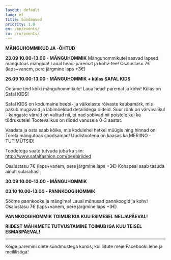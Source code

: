 ```yaml
---
layout: default
lang: et
title: Sündmused
priority: 1.0
en: /en/events/
ru: /ru/events/
---
```


**MÄNGUHOMMIKUD JA -ÕHTUD**

**23.09 10.00-13.00 - MÄNGUHOMMIK**
Mänguhommikutel saavad lapsed mängutoas mängida! Laual head-paremat ja kohv-tee!
Osalustasu 7€ (laps+vanem, pere järgmine laps +3€)

**26.09 10.00-13.00 - MÄNGUHOMMIK + külas SAFAL KIDS**

Ootame teid kõiki mänguhommikule! Laua head-paremat ja kohv!
Külas on Safal KIDS! 

Safal KIDS on kodumaine beebi- ja väikelaste rõivaste kaubamärk, mis pakub mugavaid ja läbimõeldud detailidega riideid.
Suur rõhk on värvivalikul - kangaste värvid on valitud nii, et nad sobivad nii poistele kui ka tüdrukutele!
Tootevalikus on riided vanusele 0-3 aastat.

Vaadata ja osta saab kõike, mis kodulehel hetkel müügis ning hinnad on Torela mängutoas soodsamad! Uudistootena on kaasas ka MERIINO -TUTIMÜTSID!

Toodetega saate tutvuda juba ka siin: http://www.safalfashion.com/beebiriided

Osalustasu 7€ (laps+vanem, pere järgmine laps +3€)
Kohapeal saab tasuda ainult sularahas!

**30.09 10.00-13.00 - MÄNGUHOMMIK**

**03.10 10.00-13.00 - PANNKOOGIHOMMIK**

Sööme pannkooke ja mängime! Laual mõnusad pannkoogid ja kohv!
Osalustasu 7€ (laps+vanem, pere järgmine laps +3€)


**PANNKOOGIHOMMIK TOIMUB IGA KUU ESIMESEL NELJAPÄEVAL!**

**RIIDEST MÄHKMETE TUTVUSTAMINE TOIMUB IGA KUU TEISEL ESMASPÄEVAL!**

***

Kõige paremini olete sündmustega kursis, kui liitute meie Facebooki lehe ja meililistiga!
